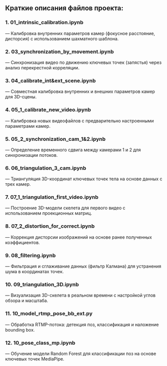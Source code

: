 ## Краткие описания файлов проекта:

### 1.	01_intrinsic_calibration.ipynb
— Калибровка внутренних параметров камер (фокусное расстояние, дисторсия) с использованием шахматного шаблона.
### 2.	03_synchronization_by_movement.ipynb 
— Синхронизация видео по движению ключевых точек (запястья) через анализ перекрестной корреляции.
### 3.	04_calibrate_int&ext_scene.ipynb 
— Совместная калибровка внутренних и внешних параметров камер для 3D-сцены.
### 4.	05_1_calibrate_new_video.ipynb 
— Калибровка новых видеофайлов с предварительно настроенными параметрами камер.
### 5.	05_2_synchronization_cam_1&2.ipynb 
— Определение временного сдвига между камерами 1 и 2 для синхронизации потоков.
### 6.	06_triangulation_3_cam.ipynb 
— Триангуляция 3D-координат ключевых точек тела на основе данных с трех камер.
### 7.	07_1_triangulation_first_video.ipynb 
— Построение 3D-модели скелета для первого видео с использованием проекционных матриц.
### 8.	07_2_distortion_for_correct.ipynb 
— Коррекция дисторсии изображений на основе ранее полученных коэффициентов.
### 9.	08_filtering.ipynb 
— Фильтрация и сглаживание данных (фильтр Калмана) для устранения шума в координатах точек.
### 10.	09_triangulation_3D.ipynb 
— Визуализация 3D-скелета в реальном времени с настройкой углов обзора и масштаба.
### 11.	10_model_rtmp_pose_bb_ext.py 
— Обработка RTMP-потока: детекция поз, классификация и наложение bounding box.
### 12.	10_pose_class_mp.ipynb 
— Обучение модели Random Forest для классификации поз на основе ключевых точек MediaPipe.


```
